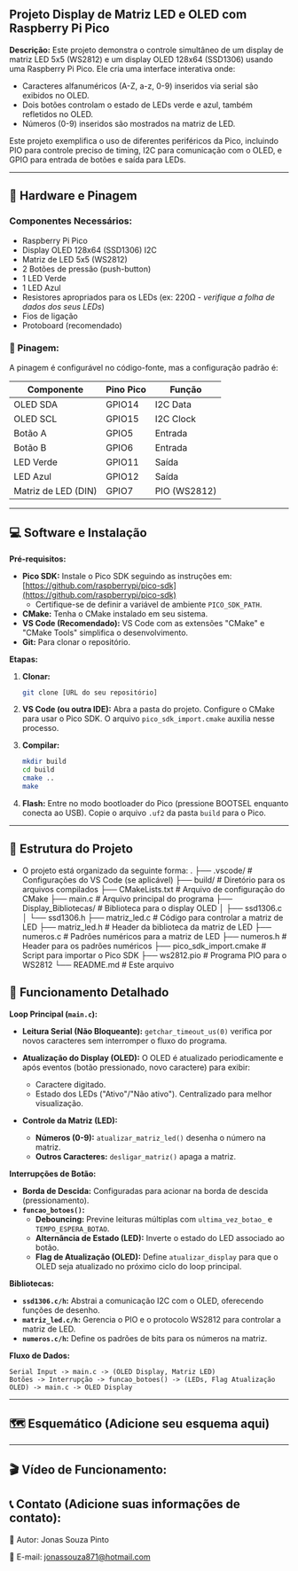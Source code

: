 ## Projeto Display de Matriz LED e OLED com Raspberry Pi Pico

**Descrição:** Este projeto demonstra o controle simultâneo de um display de matriz LED 5x5 (WS2812) e um display OLED 128x64 (SSD1306) usando uma Raspberry Pi Pico. Ele cria uma interface interativa onde:

* Caracteres alfanuméricos (A-Z, a-z, 0-9) inseridos via serial são exibidos no OLED.
* Dois botões controlam o estado de LEDs verde e azul, também refletidos no OLED.
* Números (0-9) inseridos são mostrados na matriz de LED.

Este projeto exemplifica o uso de diferentes periféricos da Pico, incluindo PIO para controle preciso de timing, I2C para comunicação com o OLED, e GPIO para entrada de botões e saída para LEDs.

---

## 🔧 Hardware e Pinagem

### Componentes Necessários:

* Raspberry Pi Pico
* Display OLED 128x64 (SSD1306) I2C
* Matriz de LED 5x5 (WS2812)
* 2 Botões de pressão (push-button)
* 1 LED Verde
* 1 LED Azul
* Resistores apropriados para os LEDs (ex: 220Ω - *verifique a folha de dados dos seus LEDs*)
* Fios de ligação
* Protoboard (recomendado)

### 📍 Pinagem:

A pinagem é configurável no código-fonte, mas a configuração padrão é:

| Componente         | Pino Pico |  Função      |
|----------------------|-----------|---------------|
| OLED SDA           | GPIO14    | I2C Data     |
| OLED SCL           | GPIO15    | I2C Clock     |
| Botão A             | GPIO5     | Entrada       |
| Botão B             | GPIO6     | Entrada       |
| LED Verde          | GPIO11    | Saída        |
| LED Azul           | GPIO12    | Saída        |
| Matriz de LED (DIN)| GPIO7     | PIO (WS2812) |


---

## 💻 Software e Instalação

**Pré-requisitos:**

* **Pico SDK:** Instale o Pico SDK seguindo as instruções em: [https://github.com/raspberrypi/pico-sdk](https://github.com/raspberrypi/pico-sdk)
    * Certifique-se de definir a variável de ambiente `PICO_SDK_PATH`.
* **CMake:**  Tenha o CMake instalado em seu sistema.
* **VS Code (Recomendado):**  VS Code com as extensões "CMake" e "CMake Tools" simplifica o desenvolvimento.
* **Git:** Para clonar o repositório.


**Etapas:**

1. **Clonar:**
   ```bash
   git clone [URL do seu repositório]
   ```

2. **VS Code (ou outra IDE):** Abra a pasta do projeto. Configure o CMake para usar o Pico SDK. O arquivo `pico_sdk_import.cmake` auxilia nesse processo.

3. **Compilar:**
   ```bash
   mkdir build
   cd build
   cmake ..
   make
   ```

4. **Flash:** Entre no modo bootloader do Pico (pressione BOOTSEL enquanto conecta ao USB). Copie o arquivo `.uf2` da pasta `build` para o Pico.


---

## 📁 Estrutura do Projeto
- O projeto está organizado da seguinte forma:
.
├── .vscode/             # Configurações do VS Code (se aplicável)
├── build/               # Diretório para os arquivos compilados
├── CMakeLists.txt       # Arquivo de configuração do CMake
├── main.c              # Arquivo principal do programa
├── Display_Bibliotecas/ # Biblioteca para o display OLED
│   ├── ssd1306.c
│   └── ssd1306.h
├── matriz_led.c        # Código para controlar a matriz de LED
├── matriz_led.h        # Header da biblioteca da matriz de LED
├── numeros.c           # Padrões numéricos para a matriz de LED
├── numeros.h           # Header para os padrões numéricos
├── pico_sdk_import.cmake # Script para importar o Pico SDK
├── ws2812.pio          # Programa PIO para o WS2812
└── README.md            # Este arquivo

## 🚀 Funcionamento Detalhado

**Loop Principal (`main.c`):**

* **Leitura Serial (Não Bloqueante):**  `getchar_timeout_us(0)`  verifica por novos caracteres sem interromper o fluxo do programa.

* **Atualização do Display (OLED):** O OLED é atualizado periodicamente e após eventos (botão pressionado, novo caractere) para exibir:
    * Caractere digitado.
    * Estado dos LEDs ("Ativo"/"Não ativo").  Centralizado para melhor visualização.

* **Controle da Matriz (LED):**
    * **Números (0-9):**  `atualizar_matriz_led()`  desenha o número na matriz.
    * **Outros Caracteres:** `desligar_matriz()` apaga a matriz.


**Interrupções de Botão:**

* **Borda de Descida:**  Configuradas para acionar na borda de descida (pressionamento).
* **`funcao_botoes()`:**
    * **Debouncing:** Previne leituras múltiplas com `ultima_vez_botao_` e `TEMPO_ESPERA_BOTAO`.
    * **Alternância de Estado (LED):** Inverte o estado do LED associado ao botão.
    * **Flag de Atualização (OLED):** Define `atualizar_display` para que o OLED seja atualizado no próximo ciclo do loop principal.

**Bibliotecas:**

* **`ssd1306.c/h`:** Abstrai a comunicação I2C com o OLED, oferecendo funções de desenho.
* **`matriz_led.c/h`:**  Gerencia o PIO e o protocolo WS2812 para controlar a matriz de LED.
* **`numeros.c/h`:** Define os padrões de bits para os números na matriz.


**Fluxo de Dados:**

```
Serial Input -> main.c -> (OLED Display, Matriz LED)
Botões -> Interrupção -> funcao_botoes() -> (LEDs, Flag Atualização OLED) -> main.c -> OLED Display
```

---


## 🗺️ Esquemático (Adicione seu esquema aqui)

---

## 🎬 Vídeo de Funcionamento:

## 📞 Contato (Adicione suas informações de contato):
👤 Autor: Jonas Souza Pinto

📧 E-mail: jonassouza871@hotmail.com